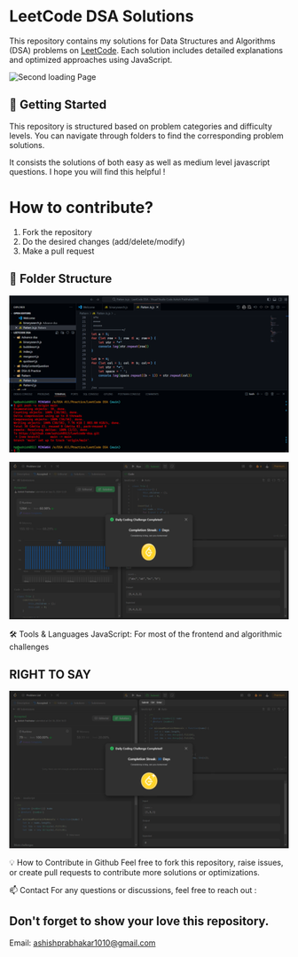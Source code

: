 # LeetCode DSA Solutions

This repository contains my solutions for Data Structures and Algorithms (DSA) problems on [LeetCode](https://leetcode.com/u/ashish8513/). Each solution includes detailed explanations and optimized approaches using JavaScript.

![Second loading Page]()

## 🚀 Getting Started

This repository is structured based on problem categories and difficulty levels. You can navigate through folders to find the corresponding problem solutions.

It consists the solutions of both easy as well as medium level javascript questions.
I hope you will find this helpful ! 

# How to contribute?

  1. Fork the repository
  2. Do the desired changes (add/delete/modify)
  3. Make a pull request
   
## 📁 Folder Structure
![Second loading Page](https://github.com/ashish8513/Leetcode-dsa/blob/main/vs%20code.png)


<p align="center" >
   <img  src="https://github.com/ashish8513/Leetcode-dsa/blob/main/daily.png" width="600" alt="screen_image"/>
</p>
🛠 Tools & Languages
JavaScript: For most of the frontend and algorithmic challenges

## RIGHT TO SAY 
<p align="center" >
   <img  src="https://github.com/ashish8513/Leetcode-dsa/blob/main/Screenshot%20(13).png"  alt="screen_image"/>
</p>

💡 How to Contribute in Github
Feel free to fork this repository, raise issues, or create pull requests to contribute more solutions or optimizations.

📫 Contact
For any questions or discussions, feel free to reach out :
## Don't forget to show your love this repository.
Email: ashishprabhakar1010@gmail.com

